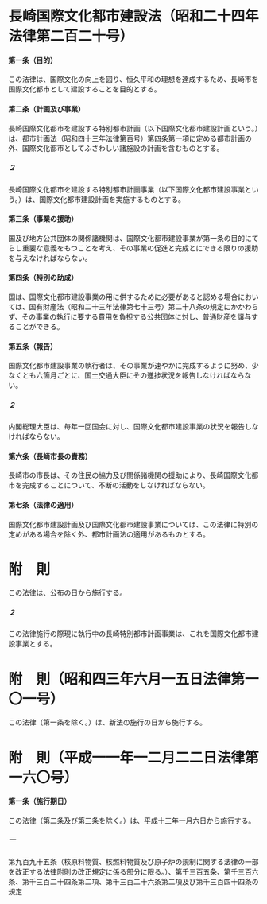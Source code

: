 # 長崎国際文化都市建設法（昭和二十四年法律第二百二十号）
#### 第一条（目的）
この法律は、国際文化の向上を図り、恒久平和の理想を達成するため、長崎市を国際文化都市として建設することを目的とする。
#### 第二条（計画及び事業）
長崎国際文化都市を建設する特別都市計画（以下国際文化都市建設計画という。）は、都市計画法（昭和四十三年法律第百号）第四条第一項に定める都市計画の外、国際文化都市としてふさわしい諸施設の計画を含むものとする。
##### ２
長崎国際文化都市を建設する特別都市計画事業（以下国際文化都市建設事業という。）は、国際文化都市建設計画を実施するものとする。
#### 第三条（事業の援助）
国及び地方公共団体の関係諸機関は、国際文化都市建設事業が第一条の目的にてらし重要な意義をもつことを考え、その事業の促進と完成とにできる限りの援助を与えなければならない。
#### 第四条（特別の助成）
国は、国際文化都市建設事業の用に供するために必要があると認める場合においては、国有財産法（昭和二十三年法律第七十三号）第二十八条の規定にかかわらず、その事業の執行に要する費用を負担する公共団体に対し、普通財産を譲与することができる。
#### 第五条（報告）
国際文化都市建設事業の執行者は、その事業が速やかに完成するように努め、少なくとも六箇月ごとに、国土交通大臣にその進捗状況を報告しなければならない。
##### ２
内閣総理大臣は、毎年一回国会に対し、国際文化都市建設事業の状況を報告しなければならない。
#### 第六条（長崎市長の責務）
長崎市の市長は、その住民の協力及び関係諸機関の援助により、長崎国際文化都市を完成することについて、不断の活動をしなければならない。
#### 第七条（法律の適用）
国際文化都市建設計画及び国際文化都市建設事業については、この法律に特別の定めがある場合を除く外、都市計画法の適用があるものとする。
# 附　則
この法律は、公布の日から施行する。
##### ２
この法律施行の際現に執行中の長崎特別都市計画事業は、これを国際文化都市建設事業とする。
# 附　則（昭和四三年六月一五日法律第一〇一号）
この法律（第一条を除く。）は、新法の施行の日から施行する。
# 附　則（平成一一年一二月二二日法律第一六〇号）
#### 第一条（施行期日）
この法律（第二条及び第三条を除く。）は、平成十三年一月六日から施行する。
##### 一
第九百九十五条（核原料物質、核燃料物質及び原子炉の規制に関する法律の一部を改正する法律附則の改正規定に係る部分に限る。）、第千三百五条、第千三百六条、第千三百二十四条第二項、第千三百二十六条第二項及び第千三百四十四条の規定
